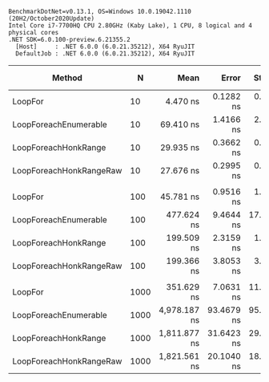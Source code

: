 ```
BenchmarkDotNet=v0.13.1, OS=Windows 10.0.19042.1110 (20H2/October2020Update)
Intel Core i7-7700HQ CPU 2.80GHz (Kaby Lake), 1 CPU, 8 logical and 4 physical cores
.NET SDK=6.0.100-preview.6.21355.2
  [Host]     : .NET 6.0.0 (6.0.21.35212), X64 RyuJIT
  DefaultJob : .NET 6.0.0 (6.0.21.35212), X64 RyuJIT
```

|                  Method |    N |         Mean |      Error |     StdDev | Ratio | RatioSD | Code Size |
|------------------------ |----- |-------------:|-----------:|-----------:|------:|--------:|----------:|
|                 LoopFor |   10 |     4.470 ns |  0.1282 ns |  0.2070 ns |  1.00 |    0.00 |      27 B |
|   LoopForeachEnumerable |   10 |    69.410 ns |  1.4166 ns |  2.6258 ns | 15.55 |    0.73 |     338 B |
|    LoopForeachHonkRange |   10 |    29.935 ns |  0.3662 ns |  0.3426 ns |  6.46 |    0.27 |     359 B |
| LoopForeachHonkRangeRaw |   10 |    27.676 ns |  0.2995 ns |  0.2655 ns |  5.94 |    0.19 |     357 B |
|                         |      |              |            |            |       |         |           |
|                 LoopFor |  100 |    45.781 ns |  0.9516 ns |  1.9439 ns |  1.00 |    0.00 |      27 B |
|   LoopForeachEnumerable |  100 |   477.624 ns |  9.4644 ns | 17.0663 ns | 10.41 |    0.53 |     338 B |
|    LoopForeachHonkRange |  100 |   199.509 ns |  2.3159 ns |  1.9339 ns |  4.23 |    0.19 |     359 B |
| LoopForeachHonkRangeRaw |  100 |   199.366 ns |  3.8053 ns |  3.5595 ns |  4.27 |    0.23 |     357 B |
|                         |      |              |            |            |       |         |           |
|                 LoopFor | 1000 |   351.629 ns |  7.0631 ns | 11.8009 ns |  1.00 |    0.00 |      27 B |
|   LoopForeachEnumerable | 1000 | 4,978.187 ns | 93.4679 ns | 95.9847 ns | 14.14 |    0.54 |     338 B |
|    LoopForeachHonkRange | 1000 | 1,811.877 ns | 31.6423 ns | 29.5983 ns |  5.15 |    0.20 |     359 B |
| LoopForeachHonkRangeRaw | 1000 | 1,821.561 ns | 20.1040 ns | 18.8052 ns |  5.17 |    0.19 |     357 B |